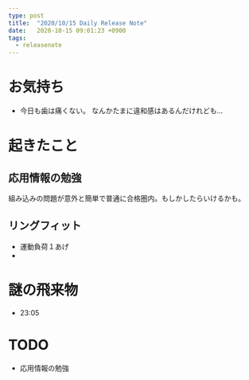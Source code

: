 ```yaml
---
type: post
title:  "2020/10/15 Daily Release Note"
date:   2020-10-15 09:01:23 +0900
tags:
  - releasenote
---
```


# お気持ち

* 今日も歯は痛くない。 なんかたまに違和感はあるんだけれども…

# 起きたこと

## 応用情報の勉強

組み込みの問題が意外と簡単で普通に合格圏内。もしかしたらいけるかも。

## リングフィット

* 運動負荷１あげ
* 

# 謎の飛来物

* 23:05

# TODO 

* 応用情報の勉強

